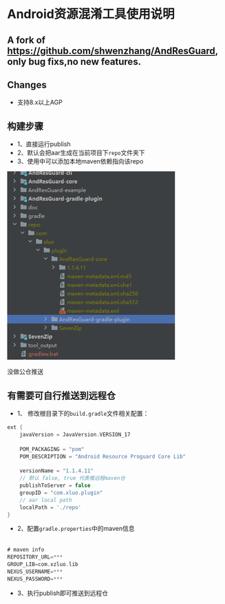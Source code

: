 #  Android资源混淆工具使用说明 #

## A fork of https://github.com/shwenzhang/AndResGuard, only bug fixs,no new features.


## Changes

- 支持8.x以上AGP


## 构建步骤

* 1、直接运行publish
* 2、默认会把aar生成在当前项目下```repo```文件夹下
* 3、使用中可以添加本地maven依赖指向该repo

![img](./screenshot/ss1.png)


没做公仓推送

## 有需要可自行推送到远程仓

* 1、 修改根目录下的```build.gradle```文件相关配置：

```groovy
ext {
    javaVersion = JavaVersion.VERSION_17

    POM_PACKAGING = "pom"
    POM_DESCRIPTION = "Android Resource Proguard Core Lib"

    versionName = "1.1.4.11"
    // 默认 false, true 代表推远程maven仓
    publishToServer = false
    groupID = "com.xluo.plugin"
    // aar local path
    localPath = './repo'
}
```

* 2、配置```gradle.properties```中的maven信息

```groovy

# maven info
REPOSITORY_URL=***
GROUP_LIB=com.xzluo.lib
NEXUS_USERNAME=***
NEXUS_PASSWORD=***
```

* 3、执行publish即可推送到远程仓


   
